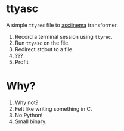 # ttyasc

A simple `ttyrec` file to [asciinema](https://asciinema.org) transformer.

1. Record a terminal session using `ttyrec`.
1. Run `ttyasc` on the file.
1. Redirect stdout to a file.
1. ???
1. Profit

# Why?

1. Why not?
1. Felt like writing something in C.
1. No Python!
1. Small binary.
